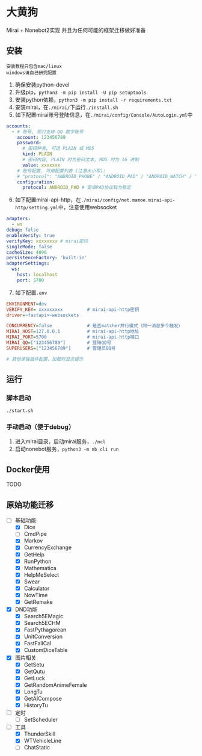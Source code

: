 # 大黄狗

Mirai + Nonebot2实现
并且为任何可能的框架迁移做好准备

## 安装

```plain
安装教程只包含mac/linux
windows请自己研究配置
```

1. 确保安装python-devel
2. 升级pip，`python3 -m pip install -U pip setuptools`
3. 安装python依赖，`python3 -m pip install -r requirements.txt`
4. 安装mirai，在`./mirai/`下运行`./install.sh`
5. 如下配置mirai账号登陆信息，在`./mirai/config/Console/AutoLogin.yml`中

``` yml
accounts: 
  - # 账号, 现只支持 QQ 数字账号
    account: 123456789
    password: 
      # 密码种类, 可选 PLAIN 或 MD5
      kind: PLAIN
      # 密码内容, PLAIN 时为密码文本, MD5 时为 16 进制
      value: xxxxxxx
    # 账号配置. 可用配置列表 (注意大小写):
    # "protocol": "ANDROID_PHONE" / "ANDROID_PAD" / "ANDROID_WATCH" / "MACOS" / "IPAD"
    configuration: 
      protocol: ANDROID_PAD # 安卓PAD协议较为稳定
```

6. 如下配置mirai-api-http，在`./mirai/config/net.mamoe.mirai-api-http/setting.yml`中，注意使用websocket

``` yml
adapters: 
  - ws
debug: false
enableVerify: true
verifyKey: xxxxxxxx # mirai密码
singleMode: false
cacheSize: 4096
persistenceFactory: 'built-in'
adapterSettings:
  ws:
    host: localhost
    port: 5700
```

7. 如下配置`.env`

```ini
ENVIRONMENT=dev
VERIFY_KEY= xxxxxxxxx         # mirai-api-http密钥
driver=~fastapi+~websockets

CONCURRENCY=false             # 是否matcher并行模式（同一消息多个触发）
MIRAI_HOST=127.0.0.1          # mirai-api-http地址
MIRAI_PORT=5700               # mirai-api-http端口
MIRAI_QQ=["123456789"]        # 登陆QQ号
SUPERUSERS=["123456789"]      # 管理员QQ号

# 其他单独插件配置，加载时显示提示
```

## 运行

### 脚本启动

`./start.sh`

### 手动启动（便于debug）

1. 进入mirai目录，启动mirai服务，`./mcl`
2. 启动nonebot服务，`python3 -m nb_cli run`

## Docker使用

TODO

## 原始功能迁移

- [ ] 基础功能
  - [x] Dice
  - [ ] CmdPipe
  - [x] Markov
  - [x] CurrencyExchange
  - [x] GetHelp
  - [x] RunPython
  - [x] Mathematica
  - [x] HelpMeSelect
  - [x] Swear
  - [x] Calculator
  - [x] NowTime
  - [x] GetRemake
- [x] DND功能
  - [x] Search5EMagic
  - [x] Search5ECHM
  - [x] FastPythagorean
  - [x] UnitConversion
  - [x] FastFallCal
  - [x] CustomDiceTable
- [x] 图片相关
  - [x] GetSetu
  - [x] GetQutu
  - [x] GetLuck
  - [x] GetRandomAnimeFemale
  - [x] LongTu
  - [x] GetAICompose
  - [x] HistoryTu
- [ ] 定时
  - [ ] SetScheduler
- [ ] 工具
  - [x] ThunderSkill
  - [x] WTVehicleLine
  - [ ] ChatStatic
